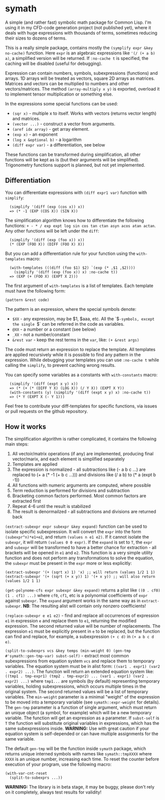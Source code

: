 # symath

A simple (and rather fast) symbolic math package for Common Lisp. I'm using it in my CFD-code generation project (not published yet), where it deals with huge expressions with thousands of terms, sometimes reducing their sizes to dozens of terms.

This is a really simple package, contains mostly the `(symplify expr &key no-cache)` function. Here `expr` is an algebraic expressions like `'(/ (+ a b) a)`, a simplified version will be returned. If `:no-cache t` is specified, the caching will be disabled (useful for debugging).

Expression can contain numbers, symbols, subexpressions (functions) and arrays. 1D arrays will be treated as vectors, square 2D arrays as matrices. Matrices and vectors can be multiplied to numbers and other vectors/matrices. The method `(array-multiply x y)` is exported, overload it to implement tensor multiplication or something else.

In the expressions some special functions can be used:

- `(sqr x)` - multiple x to itself. Works with vectors (returns vector length) and matrices.
- `(vector ...)` - construct a vector from arguments.
- `(aref idx array)` - get array element.
- `(exp x)` - an exponent
- `(log x &optional b)` - a logarithm
- `(diff expr var)` - a differentiation, see below

These functions can be transformed during simplification, all other functions will be kept as is (but their arguments will be simplified). Trigonometry functions support is planned, but not yet implemented.

## Differentiation

You can differentiate expressions with `(diff expr1 var)` function with `simplify`:
```
  (simplify '(diff (exp (cos x)) x))
  => (* -1 (EXP (COS X)) (SIN X))
```

The simplification algorithm knows how to differentiate the following functions: `+ - * / exp expt log sin cos tan ctan asyn acos atan actan`. Any other functions will be left under the `diff`:
```
  (simplify '(diff (exp (foo x)) x))
  (* (EXP (FOO X)) (DIFF (FOO X) X))
```
But you can add a differentiation rule for your function using the `with-templates` macro:
```
  (with-templates (((diff (foo $1) $2) `(exp (* ,$1 ,$2))))
    (simplify '(diff (exp (foo x)) x) :no-cache t))
  => (EXP (+ (FOO X) (EXPT X 2)))
```
The first argument of `with-templates` is a list of templates. Each template must have the following form:
```
(pattern &rest code)
```
The pattern is an expression, where the special symbols denote:
- `$XX` - any expression, may be $1, $aaa, etc. All the `$`-symbols, except the single `$` can be referred in the code as variables.
- `@XX` - a number or a constant (see below)
- `_XX` - not a number/constant
- `&rest var` - keep the rest terms in the `var`, like: `(+ &rest args)`

The code must return an expression to replace the template. All templates are applied recursively while it is possible to find any pattern in the expression. While debugging your templates you can use `:no-cache t` while calling the `simplify`, to prevent caching wrong results.

You can specify some variables as a constants with `with-constants` macro:
```
  (simplify '(diff (expt x y) x))
  => (* (+ (* (DIFF Y X) (LOG X)) (/ Y X)) (EXPT X Y))
  (with-constants (y) (simplify '(diff (expt x y) x) :no-cache t))
  => (* Y (EXPT X (- Y 1)))
```

Feel free to contribute your diff-templates for specific functions, via issues or pull requests on the github repository.

## How it works

The simplification algorithm is rather complicated, it contains the following main steps:

1. All vectoir/matrix operations (if any) are implemented, producing final vector/marix, and each element is simplified separately
2. Templates are applied
3. The expression is normalized - all subtractions like (- a b c ...) are replaced to (+ a (* -1 (+ b c ...))) and divisions like (/ a b) to (* a (expt b -1))
4. All functions with numeric arguments are computed, where possible
5. Term reduction is performed for divisions and subtraction
6. Bracketing common factors performed. Most common factors are extracted first
7. Repeat 4-6 until the result is stabilized
6. The result is denormailzed - all subtractions and divisions are returned back

`(extract-subexpr expr subexpr &key expand)` function can be used to isolate specific subexpression. It will convert the `expr` into the form `(subexpr^n)*e1+e2`, and return `(values n e1 e2)`. If it cannot isolate the `subexpr`, it will return `(values 0 0 expr)`. If the `expand` is set to `T`, the `expr` and `subexpr` will be transformed to have a better chance for extraction - all brackets will be opened in `e1` and `e2`.
This function is a very simple utility function and does not perform any transformations to solve the equation, the `subexpr` must be present in the `expr` more or less explicitly:

```
(extract-subexpr '(+ (sqrt x) 1) 'x) ;; will return (values 1/2 1 1)
(extract-subexpr '(+ (sqrt (+ x y)) 1) '(+ x y)) ;; will also return (values 1/2 1 1)
```

`(get-polynome-cfs expr subexpr &key expand)` returns a plist like `((0 . cf0) (1 . cf1) ...)` where `сf0`, `cf1`, etc is a polynomial coefficients of `expr` against `subexpr`. The `expand` argument works in the same way as in `extract-subexpr`. **NB**: The resulting alist will contain only nonzero coefficients!

`(replace-subexpr e e1 e2)` - find and replace all occurrences of expression `e1` in expression `e` and replace them to `e1`, returning the modified expression. The second returned value will be number of replacements. The expression `e1` must be explicitly present in `e` to be replaced, but the function can find and replace, for example, a subexpression `(+ c d)` in `(+ a b c d e)`.

`(split-to-subexprs vcs &key temps (min-weight 0) (gen-tmp #'symath::gen-tmp-var) subst-self)` - extract most common subexpressions from equation system `vcs` and replace them to temporary variables.
The equation system must be in alist form: `((var1 . expr1) (var2 . expr2) ...)`. The function will return an extended equation system like: `((tmp1 . tmp-expr1) (tmp2 . tmp-expr2) ... (var1 . expr1) (var2 . expr2) ...)` where `tmp1...` are symbols (by default) representing temporary variables, holding subexpressions, which occurs multiple times in the original system. The second returned values will be a list of temporary variables. The `min-weight` parameter is a minimal "weight" of the expression to be moved into a temporary variable (see `symath::expr-weight` for details). The `gen-tmp` parameter is a function of single argument, which must return an unique object (a symbol, for example) which will be a new temporary variable. The function will get an expression as a parameter. If `subst-self` is `T` the function will substitute original variables in expressions, which has the same subexpressions inside. **WARNING:** Use with great caution if your equation system is self-depended or can have multiple assignments for the same variable.

The default `gen-tmp` will be the function inside `symath` package, which returns unique interned symbols with names like `symath::tmpXXXX` where `XXXX` is an unique number, increasing each time. To reset the counter before execution of your program, use the following macro:
```
(with-var-cnt-reset
  (split-to-subexprs ...))
```

**WARNING:** The library is in beta stage, it may be buggy, please don't rely on it completely, always test results for validity!
